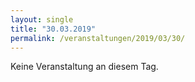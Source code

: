 ```yaml
---
layout: single
title: "30.03.2019"
permalink: /veranstaltungen/2019/03/30/
---
```


Keine Veranstaltung an diesem Tag.
